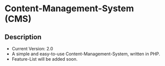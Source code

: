 # Content-Management-System (CMS) #

## Description ##

* Current Version: 2.0
* A simple and easy-to-use Content-Management-System, written in PHP.
* Feature-List will be added soon.